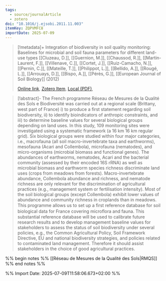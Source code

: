 ```yaml
---
tags:
  - source/journalArticle
  - zotero
doi: "10.1016/j.ejsobi.2011.11.003"
itemKey: ZQPVMFC8
importDate: 2025-07-09
---
```

>[!metadata]+
> Integration of biodiversity in soil quality monitoring: Baselines for microbial and soil fauna parameters for different land-use types
> [[Cluzeau, D.]], [[Guernion, M.]], [[Chaussod, R.]], [[Martin-Laurent, F.]], [[Villenave, C.]], [[Cortet, J.]], [[Ruiz-Camacho, N.]], [[Pernin, C.]], [[Mateille, T.]], [[Philippot, L.]], [[Bellido, A.]], [[Rougé, L.]], [[Arrouays, D.]], [[Bispo, A.]], [[Pérès, G.]], 
> [[European Journal of Soil Biology]] (2012)
> 
> [Online link](https://linkinghub.elsevier.com/retrieve/pii/S1164556311001130), [Zotero Item](zotero://select/library/items/ZQPVMFC8), [Local (PDF)](file://C:/Users/aburg/Documents/references/zotero/storage/E6RKG267/Cluzeau2012_Integrationbiodiversity.pdf), 

>[!abstract]-
>The French programme Réseau de Mesures de la Qualité des Sols e Biodiversité was carried out at a regional scale (Brittany, west part of France) i) to produce a ﬁrst statement regarding soil biodiversity, ii) to identify bioindicators of anthropic constraints, and iii) to determine baseline values for several biological groups depending on land uses. In this study, 109 monitoring sites were investigated using a systematic framework (a 16 km 16 km regular grid). Six biological groups were studied within four major categories, i.e., macrofauna (all soil macro-invertebrate taxa and earthworms), mesofauna (Acari and Collembola), microfauna (nematodes), and micro-organisms (microbial biomass and functional genes). The abundances of earthworms, nematodes, Acari and the bacterial community (assessed by their encoded 16S rRNA) as well as microbial biomass and earthworm species richness discriminate land uses (crops from meadows from forests). Macro-invertebrate abundance, Collembola abundance and richness, and nematode richness are only relevant for the discrimination of agricultural practices (e.g., management system or fertilisation intensity). Most of the soil biological groups (except Collembola) exhibit lower values of abundance and community richness in croplands than in meadows. This programme allows us to set up a ﬁrst reference database for soil biological data for France covering microﬂora and fauna. This substantial reference database will be used to calibrate future research results and to develop management baseline values for stakeholders to assess the status of soil biodiversity under several policies, e.g., the Common Agricultural Policy, Soil Framework Directive, EU and national biodiversity strategies, and policies related to contaminated land management. Therefore it should assist stakeholders in the choice of good agricultural practices.

%% begin notes %%
[[Réseau de Mesures de la Qualité des Sols|RMQS]]
%% end notes %%

%% Import Date: 2025-07-09T11:58:06.673+02:00 %%
